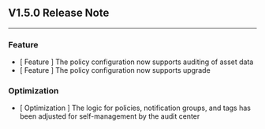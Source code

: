 ## V1.5.0 Release Note

---

### Feature

- [ Feature ] The policy configuration now supports auditing of asset data
- [ Feature ] The policy configuration now supports upgrade

### Optimization

- [ Optimization ] The logic for policies, notification groups, and tags has been adjusted for self-management by the audit center
